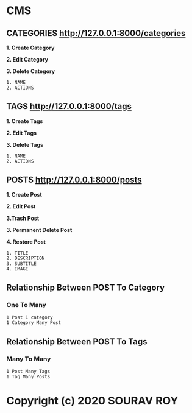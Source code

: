 # CMS #

**CATEGORIES** http://127.0.0.1:8000/categories
-----------------------------------------------

**1. Create Category**

**2. Edit Category**

**3. Delete Category**

```
1. NAME
2. ACTIONS
```
**TAGS** http://127.0.0.1:8000/tags
-----------------------------------------------

**1. Create Tags**

**2. Edit Tags**

**3. Delete Tags**

```
1. NAME
2. ACTIONS
```

**POSTS** http://127.0.0.1:8000/posts
-------------------------------------


**1. Create Post**

**2. Edit Post**

**3.Trash Post**

**3. Permanent Delete Post**

**4. Restore Post**

```
1. TITLE
2. DESCRIPTION
3. SUBTITLE
4. IMAGE
```

## Relationship Between POST To Category
### One To Many
```
1 Post 1 category
1 Category Many Post
```

## Relationship Between POST To Tags
### Many To Many
```
1 Post Many Tags
1 Tag Many Posts
```
# Copyright (c) 2020 SOURAV ROY #